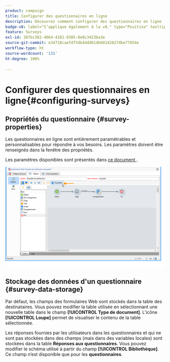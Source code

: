 ```yaml
---
product: campaign
title: Configurer des questionnaires en ligne
description: Découvrez comment configurer des questionnaires en ligne
badge-v8: label="S’applique également à la v8." type="Positive" tooltip="S’applique également à Campaign v8."
feature: Surveys
exl-id: 387bc362-4064-4181-9385-8e0c3423ba3e
source-git-commit: e34718caefdf5db4ddd61db601420274be77054e
workflow-type: ht
source-wordcount: '131'
ht-degree: 100%

---
```


# Configurer des questionnaires en ligne{#configuring-surveys}



## Propriétés du questionnaire {#survey-properties}

Les questionnaires en ligne sont entièrement paramétrables et personnalisables pour répondre à vos besoins. Les paramètres doivent être renseignés dans la fenêtre des propriétés.

Les paramètres disponibles sont présentés dans [ce document ](../../web/using/defining-web-forms-properties.md).

![](assets/s_ncs_admin_survey_properties_general.png)

## Stockage des données d&#39;un questionnaire {#survey-data-storage}

Par défaut, les champs des formulaires Web sont stockés dans la table des destinataires. Vous pouvez modifier la table utilisée en sélectionnant une nouvelle table dans le champ **[!UICONTROL Type de document]**. L&#39;icône **[!UICONTROL Loupe]** permet de visualiser le contenu de la table sélectionnée.

Les réponses fournies par les utilisateurs dans les questionnaires et qui ne sont pas stockées dans des champs (mais dans des variables locales) sont stockées dans la table **Réponses aux questionnaires**. Vous pouvez modifier le schéma utilisé à partir du champ **[!UICONTROL Bibliothèque]**. Ce champ n’est disponible que pour les **questionnaires**.
